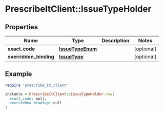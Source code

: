 # PrescribeItClient::IssueTypeHolder

## Properties

| Name | Type | Description | Notes |
| ---- | ---- | ----------- | ----- |
| **exact_code** | [**IssueTypeEnum**](IssueTypeEnum.md) |  | [optional] |
| **overridden_binding** | [**IssueType**](IssueType.md) |  | [optional] |

## Example

```ruby
require 'prescribe_it_client'

instance = PrescribeItClient::IssueTypeHolder.new(
  exact_code: null,
  overridden_binding: null
)
```

